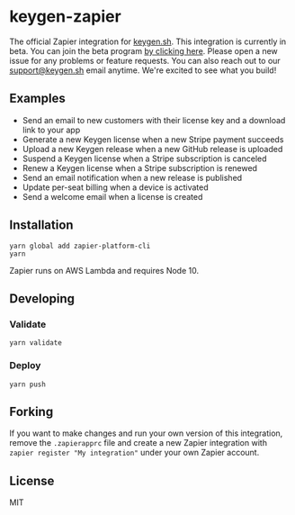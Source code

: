 # keygen-zapier

The official Zapier integration for [keygen.sh](https://keygen.sh). This integration is
currently in beta. You can join the beta program [by clicking here](https://zapier.com/developer/public-invite/153849/d64f8d33515a747e154f3ee74ad90440/).
Please open a new issue for any problems or feature requests. You can also reach out to
our [support@keygen.sh](mailto:support@keygen.sh) email anytime. We're excited to see
what you build!

## Examples

- Send an email to new customers with their license key and a download link to your app
- Generate a new Keygen license when a new Stripe payment succeeds
- Upload a new Keygen release when a new GitHub release is uploaded
- Suspend a Keygen license when a Stripe subscription is canceled
- Renew a Keygen license when a Stripe subscription is renewed
- Send an email notification when a new release is published
- Update per-seat billing when a device is activated
- Send a welcome email when a license is created

## Installation

```
yarn global add zapier-platform-cli
yarn
```

Zapier runs on AWS Lambda and requires Node 10.

## Developing

### Validate

```
yarn validate
```

### Deploy

```
yarn push
```

## Forking

If you want to make changes and run your own version of this integration, remove the
`.zapierapprc` file and create a new Zapier integration with `zapier register "My integration"`
under your own Zapier account.

## License

MIT
